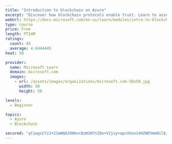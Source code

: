 ```yaml
---
title: "Introduction to blockchain on Azure"
excerpt: "Discover how blockchain protocols enable trust. Learn to assess scenarios for when to use blockchain and decide if it's right for your solution."
webUrl: https://docs.microsoft.com/en-us/learn/modules/intro-to-blockchain/
type: course
price: Free
length: PT34M
ratings:
  count: 45
  average: 4.6444445
heat: 50

provider:
  name: Microsoft Learn
  domain: microsoft.com
  images:
    - url: /assets/images/organizations/microsoft.com-50x50.jpg
      width: 50
      height: 50

levels:
  - Beginner

topics:
  - Azure
  - Blockchain

secured: "yC1wgsCYzJ+23aWQAJOHmvcBzW1N7nZ8o+V2juy+apcVGon14HZWEVmeNil6j81hukAN+XUf4NBtPrnuh0/WLvMXxo1vZ7VGUvXYXuNNAxbVaMLhqleEqYGDdRO/+QASg96GE82nTxna9gOw0CpF8/Ba2KgyjOf5vap0ws9o++ArkL3kYy762TFVwWmFchcdi2+i66CDSCL6Mfgzo5Z+I0FrAd2inmY+PWfDU+Ly244Uq7twXhZjS43KKeJRswHPf25ntRb/Hfdq4+t9eakTXPdkEACxryXQ821VoplNpubY2XD2p2avH+x/gTOgFvmk7tC1YfnCvHtNjvu9vZwkWKNGq572tF7XXJ/eYCJS+QJK8Yd8OPx9urJ4eyuI9avrcb5K807NStkyqTbvmwVvAA==;0OBj9hsAB2qFtuxwfh05uw=="
---
```


